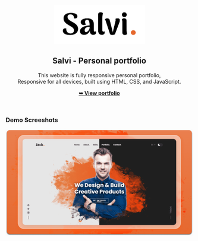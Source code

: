 <div align="center">
  
  <img src="./readme-images/project-logo.png" />

  <h2 align="center">Salvi - Personal portfolio</h2>

  This website is fully responsive personal portfolio, <br />Responsive for all devices, built using HTML, CSS, and JavaScript.

  <a href="https://salvirezwan.github.io/"><strong>➥ View portfolio</strong></a>

</div>

<br />

### Demo Screeshots

![Jack Portfolio Desktop Demo](./readme-images/desktop.png "Desktop Demo")

